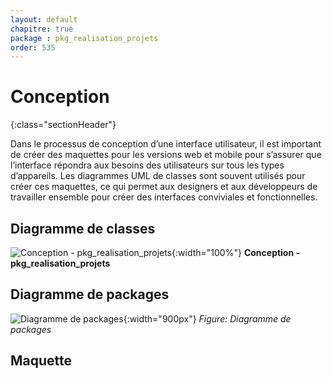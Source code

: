 ```yaml
---
layout: default
chapitre: true
package : pkg_realisation_projets
order: 535
---
```




# Conception
{:class="sectionHeader"}

<!-- note -->

Dans le processus de conception d’une interface utilisateur, il est important de créer des maquettes pour les versions web et mobile pour s’assurer que l’interface répondra aux besoins des utilisateurs sur tous les types d’appareils. Les diagrammes UML de classes sont souvent utilisés pour créer ces maquettes, ce qui permet aux designers et aux développeurs de travailler ensemble pour créer des interfaces conviviales et fonctionnelles.

<!-- new slide -->



## Diagramme de classes 

![Conception - pkg_realisation_projets ](/soli-lms/diagrammes/pkg_realisation_projets/classes_pkg_realisation_projets.svg){:width="100%"}
**Conception - pkg_realisation_projets**

## Diagramme de packages

![Diagramme de packages](./images/Diagramme-des-paquetages.png){:width="900px"}
*Figure: Diagramme de packages* 

<!-- new slide -->

## Maquette

